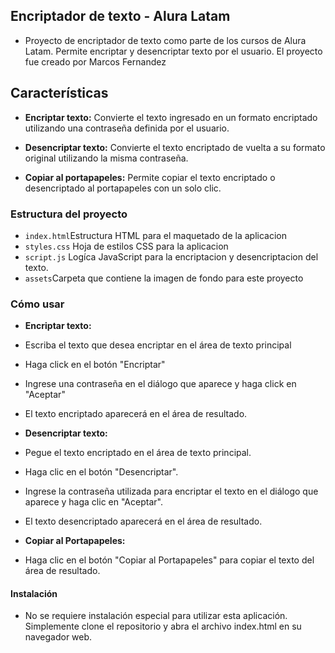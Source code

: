 ## Encriptador de texto - Alura Latam

- Proyecto de encriptador de texto como parte de los cursos de Alura Latam. Permite encriptar y desencriptar texto por el usuario. El proyecto fue creado por Marcos Fernandez

## Características

- <b>Encriptar texto:</b> Convierte el texto ingresado en un formato encriptado utilizando una contraseña definida por el usuario.

- <b>Desencriptar texto:</b> Convierte el texto encriptado de vuelta a su formato original utilizando la misma contraseña.

- <b>Copiar al portapapeles:</b> Permite copiar el texto encriptado o desencriptado al portapapeles con un solo clic.

### Estructura del proyecto

- <code>index.html</code>Estructura HTML para el maquetado de la aplicacion
- <code>styles.css</code> Hoja de estilos CSS para la aplicacion
- <code>script.js</code> Logíca JavaScript para la encriptacion y desencriptacion del texto.
- <code>assets</code>Carpeta que contiene la imagen de fondo para este proyecto

### Cómo usar

- <b>Encriptar texto:</b>
- Escriba el texto que desea encriptar en el área de texto principal
- Haga click en el botón "Encriptar"
- Ingrese una contraseña en el diálogo que aparece y haga click en "Aceptar"
- El texto encriptado aparecerá en el área de resultado.

- <b>Desencriptar texto:</b>
- Pegue el texto encriptado en el área de texto principal.
- Haga clic en el botón "Desencriptar".
- Ingrese la contraseña utilizada para encriptar el texto en el diálogo que aparece y haga clic en "Aceptar".
- El texto desencriptado aparecerá en el área de resultado.

- <b>Copiar al Portapapeles:</b>
- Haga clic en el botón "Copiar al Portapapeles" para copiar el texto del área de resultado.

#### Instalación

- No se requiere instalación especial para utilizar esta aplicación. Simplemente clone el repositorio y abra el archivo index.html en su navegador web.
